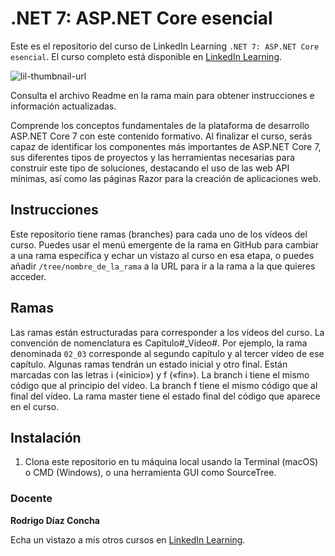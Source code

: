 # .NET 7: ASP.NET Core esencial

Este es el repositorio del curso de LinkedIn Learning `.NET 7: ASP.NET Core esencial`. El curso completo está disponible en [LinkedIn Learning][lil-course-url].

![lil-thumbnail-url]
 
Consulta el archivo Readme en la rama main para obtener instrucciones e información actualizadas.

Comprende los conceptos fundamentales de la plataforma de desarrollo ASP.NET Core 7 con este contenido formativo. Al finalizar el curso, serás capaz de identificar los componentes más importantes de ASP.NET Core 7, sus diferentes tipos de proyectos y las herramientas necesarias para construir este tipo de soluciones, destacando el uso de las web API mínimas, así como las páginas Razor para la creación de aplicaciones web.

## Instrucciones

Este repositorio tiene ramas (branches) para cada uno de los vídeos del curso. Puedes usar el menú emergente de la rama en GitHub para cambiar a una rama específica y echar un vistazo al curso en esa etapa, o puedes añadir `/tree/nombre_de_la_rama` a la URL para ir a la rama a la que quieres acceder.

## Ramas

Las ramas están estructuradas para corresponder a los vídeos del curso. La convención de nomenclatura es Capítulo#_Vídeo#. Por ejemplo, la rama denominada `02_03` corresponde al segundo capítulo y al tercer vídeo de ese capítulo. Algunas ramas tendrán un estado inicial y otro final. Están marcadas con las letras i («inicio») y f («fin»). La branch i tiene el mismo código que al principio del vídeo. La branch f tiene el mismo código que al final del vídeo. La rama master tiene el estado final del código que aparece en el curso.

## Instalación

1. Clona este repositorio en tu máquina local usando la Terminal (macOS) o CMD (Windows), o una herramienta GUI como SourceTree.

### Docente

**Rodrigo Díaz Concha**

Echa un vistazo a mis otros cursos en [LinkedIn Learning](https://www.linkedin.com/learning/instructors/rodrigo-diaz-concha).

[0]: # (Replace these placeholder URLs with actual course URLs)
[lil-course-url]: https://www.linkedin.com/learning/dot-net-7-asp-dot-net-core-esencial/construye-poderosas-soluciones-web-con-asp-dot-net-core
[lil-thumbnail-url]: https://media.licdn.com/dms/image/C4E0DAQGkwPn7k7EY6Q/learning-public-crop_675_1200/0/1679044590828?e=2147483647&v=beta&t=wnSddfTQm87vheZFQ3EjPeoQ5uxlViazEpCBLluMbcY
